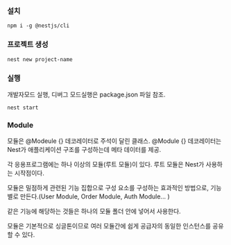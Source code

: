 ### 설치
```
npm i -g @nestjs/cli
```

### 프로젝트 생성
```
nest new project-name
```

### 실행
개발자모드 실행, 디버그 모드실행은 package.json 파일 참조.
```
nest start 
```

### Module
모듈은 @Modeule {} 데코레이터로 주석이 달린 클래스. @Module {} 데코레이터는 Nest가 애플리케이션 구조를 구성하는데 메타 데이터를 제공.

각 응용프로그램에는 하나 이상의 모듈(루트 모듈)이 있다.
루트 모듈은 Nest가 사용하는 시작점이다.

모듈은 밀점하게 관련된 기능 집합으로 구성 요소를 구성하는 효과적인 방법으로, 기능별로 만든다.(User Module, Order Module, Auth Module... )

같은 기능에 해당하는 것들은 하나의 모듈 폴더 안에 넣어서 사용한다.

모듈은 기본적으로 싱글톤이므로 여러 모듈간에 쉽게 공급자의 동일한 인스턴스를 공유할 수 있다.


